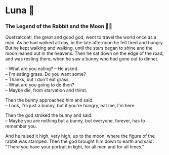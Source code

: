 # Luna 🌙 

### The Legend of the Rabbit and the Moon 🐰🌙

Quetzalcoatl, the great and good god, went to travel the world once as a man. As he had walked all day, in the late afternoon he felt tired and hungry. But he kept walking and walking, until the stars began to shine and the moon leaned out in the heavens. Then he sat down on the edge of the road, and was resting there, when he saw a bunny who had gone out to dinner.

– What are you eating? – He asked.  
– I'm eating grass. Do you want some?  
– Thanks, but I don't eat grass.  
– What are you going to do then?  
– Maybe die, from starvation and thirst.

Then the bunny approached him and said.  
– Look, I'm just a bunny, but if you're hungry, eat me, I'm here.

Then the god stroked the bunny and said:  
– Maybe you are nothing but a bunny, but everyone, forever, has to remember you.

And he raised it high, very high, up to the moon, where the figure of the rabbit was stamped. Then the god brought him down to earth and said: "There you have your portrait in light, for all men and for all times."
